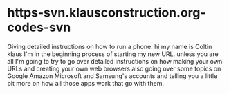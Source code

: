 # https-svn.klausconstruction.org-codes-svn
Giving detailed instructions on how to run a phone.
hi my name is Coltin klaus I'm in the beginning process of starting my new URL. unless you are all I'm going to try to go over detailed instructions on how making your own URLs and creating your own web browsers also going over some topics on Google Amazon Microsoft and Samsung's accounts and telling you a little bit more on how all those apps work that go with them.
